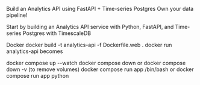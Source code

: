 Build an Analytics API using FastAPI + Time-series Postgres
Own your data pipeline!

Start by building an Analytics API service with Python, FastAPI, and Time-series Postgres with TimescaleDB

Docker
docker build -t analytics-api -f Dockerfile.web .
docker run analytics-api 
becomes

docker compose up --watch
docker compose down or docker compose down -v (to remove volumes)
docker compose run app /bin/bash or docker compose run app python